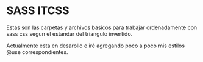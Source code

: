 # SASS ITCSS

Estas son las carpetas y archivos basicos para trabajar ordenadamente con sass css segun el estandar del triangulo invertido.

Actualmente esta en desarollo e iré agregando poco a poco mis estilos @use correspondientes.